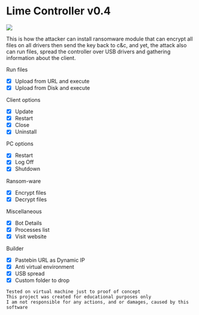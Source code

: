 # Lime Controller v0.4

<img src="https://i.imgur.com/A03qFj3.png">

 This is how the attacker can install ransomware module that can encrypt all files on all drivers then send the key back to c&c, and yet, the attack also can run files, spread the controller over USB drivers and gathering information about the client.

 
 Run files
 - [x] Upload from URL and execute
 - [x] Upload from Disk and execute
	
 Client options
 - [x] Update
 - [x] Restart
 - [x] Close
 - [x] Uninstall
	
 PC options
 - [x] Restart
 - [x] Log Off
 - [x] Shutdown
	
 Ransom-ware
 - [x] Encrypt files
 - [x] Decrypt files
	
 Miscellaneous
 - [x] Bot Details
 - [x] Processes list
 - [x] Visit website
 
 Builder
 - [x] Pastebin URL as Dynamic IP
 - [x] Anti virtual environment
 - [x] USB spread
 - [x] Custom folder to drop
 
 ```
 Tested on virtual machine just to proof of concept
 This project was created for educational purposes only
 I am not responsible for any actions, and or damages, caused by this software
 ```
